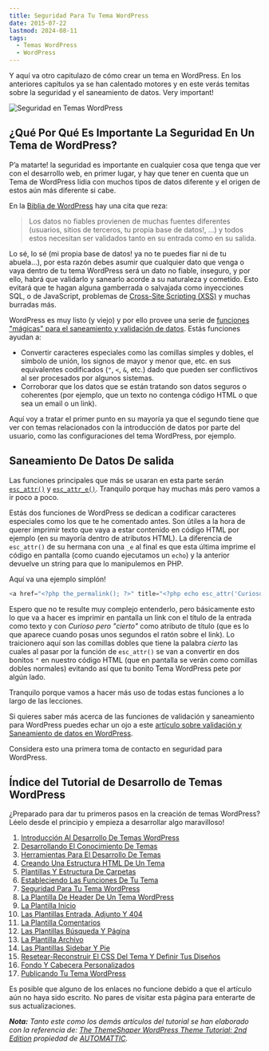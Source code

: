 ```yaml
---
title: Seguridad Para Tu Tema WordPress
date: 2015-07-22
lastmod: 2024-08-11
tags:
  - Temas WordPress
  - WordPress
---
```


Y aquí va otro capitulazo de cómo crear un tema en WordPress. En los anteriores capítulos ya se han calentado motores y en este verás temitas sobre la seguridad y el saneamiento de datos. Very important!

![Seguridad en Temas WordPress](/old-posts-images/2015/07/seguridad_para_tu_tema_wordpress.jpg)

## ¿Qué Por Qué Es Importante La Seguridad En Un Tema de WordPress?

P’a matarte! la seguridad es importante en cualquier cosa que tenga que ver con el desarrollo web, en primer lugar, y hay que tener en cuenta que un Tema de WordPress lidia con muchos tipos de datos diferente y el origen de estos aún más diferente si cabe.

En la [Biblia de WordPress](http://codex.wordpress.org/Data_Validation) hay una cita que reza:

> Los datos no fiables provienen de muchas fuentes diferentes (usuarios, sitios de terceros, tu propia base de datos!, ...) y todos estos necesitan ser validados tanto en su entrada como en su salida.

Lo sé, lo sé (mi propia base de datos! ya no te puedes fiar ni de tu abuela...), por esta razón debes asumir que cualquier dato que venga o vaya dentro de tu tema WordPress será un dato no fiable, inseguro, y por ello, habrá que validarlo y sanearlo acorde a su naturaleza y cometido. Esto evitará que te hagan alguna gamberrada o salvajada como inyecciones SQL, o de JavaScript, problemas de [Cross-Site Scripting (XSS)](https://es.wikipedia.org/wiki/Cross-site_scripting) y muchas burradas más.

WordPress es muy listo (y viejo) y por ello provee una serie de [funciones "mágicas" para el saneamiento y validación de datos](http://codex.wordpress.org/Data_Validation). Estás funciones ayudan a:

- Convertir caracteres especiales como las comillas simples y dobles, el símbolo de unión, los signos de mayor y menor que, etc. en sus equivalentes codificados (`"`, `<`, `&`, etc.) dado que pueden ser conflictivos al ser procesados por algunos sistemas.
- Corroborar que los datos que se están tratando son datos seguros o coherentes (por ejemplo, que un texto no contenga código HTML o que sea un email o un link).

Aquí voy a tratar el primer punto en su mayoría ya que el segundo tiene que ver con temas relacionados con la introducción de datos por parte del usuario, como las configuraciones del tema WordPress, por ejemplo.

## Saneamiento De Datos De salida

Las funciones principales que más se usaran en esta parte serán [`esc_attr()`](https://developer.wordpress.org/reference/functions/esc_attr/) y [`esc_attr_e()`](https://developer.wordpress.org/reference/functions/esc_attr_e/). Tranquilo porque hay muchas más pero vamos a ir poco a poco.

Estás dos funciones de WordPress se dedican a codificar caracteres especiales como los que te he comentado antes. Son útiles a la hora de querer imprimir texto que vaya a estar contenido en código HTML por ejemplo (en su mayoría dentro de atributos HTML). La diferencia de `esc_attr()` de su hermana con una `_e` al final es que esta última imprime el código en pantalla (como cuando ejecutamos un `echo`) y la anterior devuelve un string para que lo manipulemos en PHP.

Aquí va una ejemplo simplón!

```php
<a href="<?php the_permalink(); ?>" title="<?php echo esc_attr('Curioso pero "cierto"'); ?>"><?php the_title(); ?></a>
```

Espero que no te resulte muy complejo entenderlo, pero básicamente esto lo que va a hacer es imprimir en pantalla un link con el título de la entrada como texto y con _Curioso pero "cierto"_ como atributo de título (que es lo que aparece cuando posas unos segundos el ratón sobre el link). Lo traicionero aquí son las comillas dobles que tiene la palabra _cierto_ las cuales al pasar por la función de `esc_attr()` se van a convertir en dos bonitos `"` en nuestro código HTML (que en pantalla se verán como comillas dobles normales) evitando así que tu bonito Tema WordPress pete por algún lado.

Tranquilo porque vamos a hacer más uso de todas estas funciones a lo largo de las lecciones.

Si quieres saber más acerca de las funciones de validación y saneamiento para WordPress puedes echar un ojo a este [artículo sobre validación y Saneamiento de datos en WordPress](http://www.adrenalina.es/validacion-y-saneamiento-de-datos-en-wordpress/).

Considera esto una primera toma de contacto en seguridad para WordPress.

## Índice del Tutorial de Desarrollo de Temas WordPress

¿Preparado para dar tu primeros pasos en la creación de temas WordPress? Léelo desde el principio y empieza a desarrollar algo maravilloso!

1. [Introducción Al Desarrollo De Temas WordPress](/2015/02/aprende-a-hacer-un-tema-en-wordpress)
1. [Desarrollando El Conocimiento De Temas](/2015/02/desarrollando-el-conocimiento-de-temas)
1. [Herramientas Para El Desarrollo De Temas](/2015/02/herramientas-para-el-desarrollo-de-temas)
1. [Creando Una Estructura HTML De Un Tema](/2015/03/creando-una-estructura-html-de-un-tema-wordpress)
1. [Plantillas Y Estructura De Carpetas](/2015/05/plantillas-y-estructura-de-carpetas-en-wordpress)
1. [Estableciendo Las Funciones De Tu Tema](/2015/07/estableciendo-las-funciones-de-tu-tema-wordpress)
1. [Seguridad Para Tu Tema WordPress](/2015/07/seguridad-para-tu-tema-wordpress)
1. [La Plantilla De Header De Un Tema WordPress](/2015/07/la-plantilla-de-header-de-un-tema-wordpress)
1. [La Plantilla Inicio](/)
1. [Las Plantillas Entrada, Adjunto Y 404](/)
1. [La Plantilla Comentarios](/)
1. [Las Plantillas Búsqueda Y Página](/)
1. [La Plantilla Archivo](/)
1. [Las Plantillas Sidebar Y Pie](/)
1. [Resetear-Reconstruir El CSS Del Tema Y Definir Tus Diseños](/)
1. [Fondo Y Cabecera Personalizados](/)
1. [Publicando Tu Tema WordPress](/)

Es posible que alguno de los enlaces no funcione debido a que el artículo aún no haya sido escrito. No pares de visitar esta página para enterarte de sus actualizaciones.

_**Nota:** Tanto este como los demás artículos del tutorial se han elaborado con la referencia de: [The ThemeShaper WordPress Theme Tutorial: 2nd Edition](http://themeshaper.com/2012/10/22/the-themeshaper-wordpress-theme-tutorial-2nd-edition/) propiedad de [AUTOMATTIC](http://automattic.com/)._
